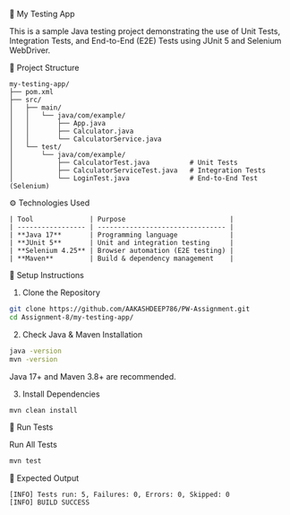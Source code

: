 🧪 My Testing App

This is a sample Java testing project demonstrating the use of Unit Tests, Integration Tests, and End-to-End (E2E) Tests using JUnit 5 and Selenium WebDriver.

📂 Project Structure
```
my-testing-app/
├── pom.xml
├── src/
│   ├── main/
│   │   └── java/com/example/
│   │       ├── App.java
│   │       ├── Calculator.java
│   │       └── CalculatorService.java
│   └── test/
│       └── java/com/example/
│           ├── CalculatorTest.java          # Unit Tests
│           ├── CalculatorServiceTest.java   # Integration Tests
│           └── LoginTest.java               # End-to-End Test (Selenium)
```

⚙️ Technologies Used
```
| Tool              | Purpose                          |
| ----------------- | -------------------------------- |
| **Java 17**       | Programming language             |
| **JUnit 5**       | Unit and integration testing     |
| **Selenium 4.25** | Browser automation (E2E testing) |
| **Maven**         | Build & dependency management    |
```
🚀 Setup Instructions

1. Clone the Repository
```bash
git clone https://github.com/AAKASHDEEP786/PW-Assignment.git
cd Assignment-8/my-testing-app/
```
2. Check Java & Maven Installation
```bash
java -version
mvn -version
```
Java 17+ and Maven 3.8+ are recommended.

3. Install Dependencies
```bash
mvn clean install
```
🧩 Run Tests

Run All Tests
```bash
mvn test
```

🏁 Expected Output
```
[INFO] Tests run: 5, Failures: 0, Errors: 0, Skipped: 0
[INFO] BUILD SUCCESS
```


